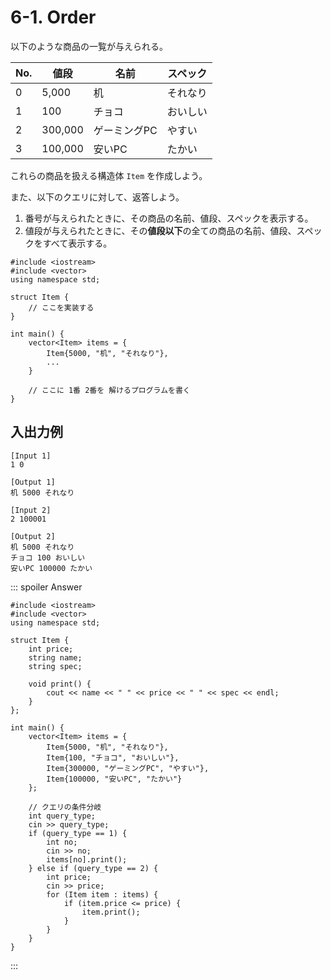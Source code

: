 # 6-1. Order

以下のような商品の一覧が与えられる。

| No. | 値段    | 名前         | スペック |
| --- | ------- | ------------ | -------- |
| 0   | 5,000   | 机           | それなり |
| 1   | 100     | チョコ       | おいしい |
| 2   | 300,000 | ゲーミングPC | やすい   |
| 3   | 100,000 | 安いPC       | たかい   |

これらの商品を扱える構造体 `Item` を作成しよう。

また、以下のクエリに対して、返答しよう。

1. 番号が与えられたときに、その商品の名前、値段、スペックを表示する。
2. 値段が与えられたときに、その**値段以下**の全ての商品の名前、値段、スペックをすべて表示する。



```cpp:line-numbers
#include <iostream>
#include <vector>
using namespace std;

struct Item {
    // ここを実装する
}

int main() {
    vector<Item> items = {
        Item{5000, "机", "それなり"},
        ...
    }
    
    // ここに 1番 2番を 解けるプログラムを書く
}
```

## 入出力例
```text
[Input 1]
1 0
```

```text
[Output 1]
机 5000 それなり
```

```text
[Input 2]
2 100001
```

```text
[Output 2]
机 5000 それなり
チョコ 100 おいしい
安いPC 100000 たかい
```
::: spoiler Answer
```cpp:line-numbers
#include <iostream>
#include <vector>
using namespace std;

struct Item {
    int price;
    string name;
    string spec;

    void print() {
        cout << name << " " << price << " " << spec << endl;
    }
};

int main() {
    vector<Item> items = {
        Item{5000, "机", "それなり"},
        Item{100, "チョコ", "おいしい"},
        Item{300000, "ゲーミングPC", "やすい"},
        Item{100000, "安いPC", "たかい"}
    };
    
    // クエリの条件分岐
    int query_type;
    cin >> query_type;
    if (query_type == 1) {
        int no;
        cin >> no;
        items[no].print();
    } else if (query_type == 2) {
        int price;
        cin >> price;
        for (Item item : items) {
            if (item.price <= price) {
                item.print();
            }
        }
    }
}
```

:::